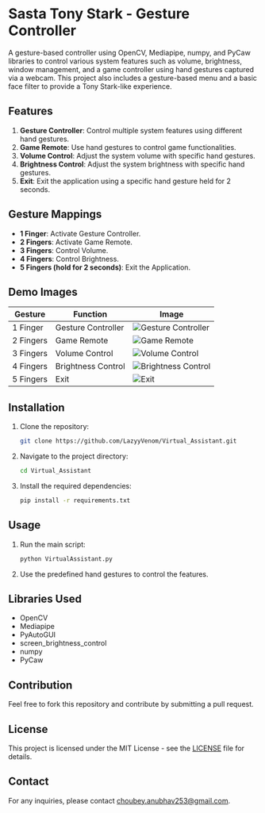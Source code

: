 # Sasta Tony Stark - Gesture Controller

A gesture-based controller using OpenCV, Mediapipe, numpy, and PyCaw libraries to control various system features such as volume, brightness, window management, and a game controller using hand gestures captured via a webcam. This project also includes a gesture-based menu and a basic face filter to provide a Tony Stark-like experience.

## Features

1. **Gesture Controller**: Control multiple system features using different hand gestures.
2. **Game Remote**: Use hand gestures to control game functionalities.
3. **Volume Control**: Adjust the system volume with specific hand gestures.
4. **Brightness Control**: Adjust the system brightness with specific hand gestures.
5. **Exit**: Exit the application using a specific hand gesture held for 2 seconds.

## Gesture Mappings

- **1 Finger**: Activate Gesture Controller.
- **2 Fingers**: Activate Game Remote.
- **3 Fingers**: Control Volume.
- **4 Fingers**: Control Brightness.
- **5 Fingers (hold for 2 seconds)**: Exit the Application.

## Demo Images

| Gesture | Function            | Image                                        |
|---------|---------------------|----------------------------------------------|
| 1 Finger| Gesture Controller  | ![Gesture Controller](./demo/gesture1.png)   |
| 2 Fingers| Game Remote       | ![Game Remote](./demo/gesture2.png)          |
| 3 Fingers| Volume Control    | ![Volume Control](./demo/gesture3.png)       |
| 4 Fingers| Brightness Control| ![Brightness Control](./demo/gesture4.png)   |
| 5 Fingers| Exit              | ![Exit](./demo/gesture5.png)                 |

## Installation

1. Clone the repository:
    ```bash
    git clone https://github.com/LazyyVenom/Virtual_Assistant.git
    ```
2. Navigate to the project directory:
    ```bash
    cd Virtual_Assistant
    ```
3. Install the required dependencies:
    ```bash
    pip install -r requirements.txt
    ```

## Usage

1. Run the main script:
    ```bash
    python VirtualAssistant.py
    ```
2. Use the predefined hand gestures to control the features.

## Libraries Used

- OpenCV
- Mediapipe
- PyAutoGUI
- screen_brightness_control
- numpy
- PyCaw

## Contribution

Feel free to fork this repository and contribute by submitting a pull request.

## License

This project is licensed under the MIT License - see the [LICENSE](LICENSE) file for details.

## Contact

For any inquiries, please contact choubey.anubhav253@gmail.com.
